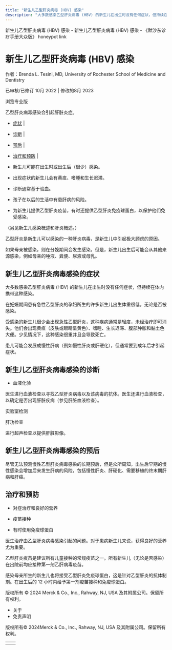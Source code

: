 ```yaml
---
title: "新生儿乙型肝炎病毒 (HBV) 感染"
description: "大多数感染乙型肝炎病毒 (HBV) 的新生儿在出生时没有任何症状，但持续在体内携带这种感染。"
---
```


﻿新生儿乙型肝炎病毒 (HBV) 感染 - 新生儿乙型肝炎病毒 (HBV) 感染 - 《默沙东诊疗手册大众版》 honeypot link

# 新生儿乙型肝炎病毒 (HBV) 感染

作者：Brenda L. Tesini, MD, University of Rochester School of Medicine and Dentistry

已审核/已修订 10月 2022 \| 修改的8月 2023

浏览专业版

乙型肝炎病毒感染会引起肝脏炎症。

- [症状](#症状_v40477403_zh) \|
- [诊断](#诊断_v40477414_zh) \|
- [预后](#预后_v40477423_zh) \|
- [治疗和预防](#治疗和预防_v40477429_zh) \|

- 新生儿可能在出生时或出生后（很少）感染。

- 出现症状的新生儿会有黄疸、嗜睡和生长迟滞。

- 诊断通常基于验血。

- 孩子在以后的生活中有患肝病的风险。

- 为新生儿提供乙型肝炎疫苗，有时还提供乙型肝炎免疫球蛋白，以保护他们免受感染。


（另见新生儿感染概述和肝炎概述。）

乙型肝炎是新生儿可以感染的一种肝炎病毒，是新生儿中引起极大顾虑的原因。

如果母亲被感染，则在分娩期间会发生感染。但是，新生儿出生后可能会从其他来源感染，例如母亲的唾液、粪便、尿液或母乳。

## 新生儿乙型肝炎病毒感染的症状

大多数感染乙型肝炎病毒 (HBV) 的新生儿在出生时没有任何症状，但持续在体内携带这种感染。

在妊娠期间患有急性乙型肝炎的孕妇所生的许多新生儿出生体重很低，无论是否被感染。

受感染的新生儿很少会出现急性乙型肝炎，这种疾病通常是轻度，未经治疗即可消失。他们会出现黄疸（皮肤或眼睛呈黄色）、嗜睡、生长迟滞、腹部肿胀和黏土色大便。少见情况下，这种感染很重并且会导致死亡。

患儿可能会发展成慢性肝病（例如慢性肝炎或肝硬化），但通常要到成年后才引起症状。

## 新生儿乙型肝炎病毒感染的诊断

- 血液化验


医生进行血液检查以寻找乙型肝炎病毒以及该病毒的抗体。医生还进行血液检查，以确定是否出现肝脏疾病（参见肝脏血液检查）。

实验室检测

肝功检查



进行超声检查以提供肝脏影像。

## 新生儿乙型肝炎病毒感染的预后

尽管无法预测慢性乙型肝炎病毒感染的长期预后，但是众所周知，出生后早期的慢性感染会增加后来发生肝病的风险，包括慢性肝炎、肝硬化、需要移植的终末期肝病和肝癌。

## 治疗和预防

- 对症治疗和良好的营养

- 疫苗接种

- 有时使用免疫球蛋白


医生治疗由乙型肝炎病毒感染引起的问题。对于患病新生儿来说，获得良好的营养尤为重要。

乙型肝炎疫苗是建议所有儿童接种的常规疫苗之一。所有新生儿（无论是否感染）在出院前均应接种第一剂乙肝病毒疫苗。

感染母亲所生的新生儿也将接受乙型肝炎免疫球蛋白，这是针对乙型肝炎的抗体制剂。在出生后的 12 小时内给予第一剂疫苗接种和免疫球蛋白。



版权所有 © 2024
Merck & Co., Inc., Rahway, NJ, USA 及其附属公司。保留所有权利。

- 关于
- 免责声明

版权所有© 2024Merck & Co., Inc., Rahway, NJ, USA 及其附属公司。保留所有权利。

|     |     |
| --- | --- |
|  |  |